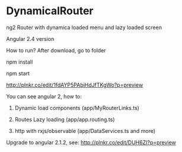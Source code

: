 # DynamicalRouter
ng2 Router with dynamica loaded menu and lazy loaded screen

Angular 2.4 version

How to run?
After download, go to folder

npm install

npm start

http://plnkr.co/edit/1fdAYP5PAbiHdJfTKgWo?p=preview
 
You can see  angular 2, how to:

1. Dynamic load components (app/MyRouterLinks.ts)

2. Routes Lazy loading (app/app.routing.ts)

3. http with rxjs/observable (app/DataServices.ts and more)


Upgrade to angular 2.1.2, see:  http://plnkr.co/edit/DUH6ZI?p=preview



